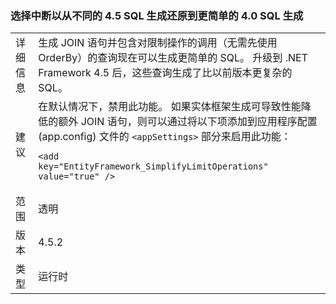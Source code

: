 ### <a name="opt-in-break-to-revert-from-different-45-sql-generation-to-simpler-40-sql-generation"></a>选择中断以从不同的 4.5 SQL 生成还原到更简单的 4.0 SQL 生成

|   |   |
|---|---|
|详细信息|生成 JOIN 语句并包含对限制操作的调用（无需先使用 OrderBy）的查询现在可以生成更简单的 SQL。 升级到 .NET Framework 4.5 后，这些查询生成了比以前版本更复杂的 SQL。|
|建议|在默认情况下，禁用此功能。 如果实体框架生成可导致性能降低的额外 JOIN 语句，则可以通过将以下项添加到应用程序配置 (app.config) 文件的 <code>&lt;appSettings&gt;</code> 部分来启用此功能：<pre><code class="language-xml">&lt;add key=&quot;EntityFramework_SimplifyLimitOperations&quot; value=&quot;true&quot; /&gt;&#13;&#10;</code></pre>|
|范围|透明|
|版本|4.5.2|
|类型|运行时|

